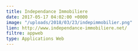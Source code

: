 ```yaml
---
title: Independance Immobiliere
date: 2017-05-17 04:02:00 +0000
image: "/uploads/2018/03/23/indepimmobilier.png"
lien: http://www.independance-immobiliere.net/
filtre: appweb
type: Applications Web
---
```


